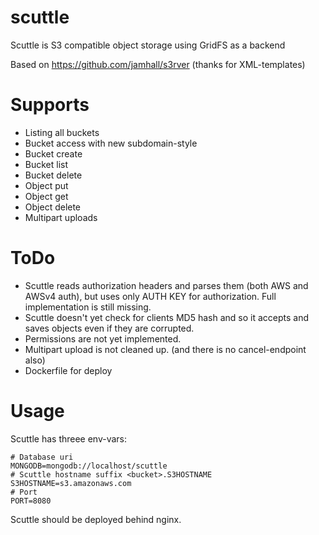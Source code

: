 # scuttle
Scuttle is S3 compatible object storage using GridFS as a backend

Based on https://github.com/jamhall/s3rver (thanks for XML-templates)


# Supports

- Listing all buckets
- Bucket access with new subdomain-style
- Bucket create
- Bucket list
- Bucket delete
- Object put
- Object get
- Object delete
- Multipart uploads

# ToDo

- Scuttle reads authorization headers and parses them (both AWS and AWSv4 auth), but uses only AUTH KEY for authorization. Full implementation is still missing.
- Scuttle doesn't yet check for clients MD5 hash and so it accepts and saves objects even if they are corrupted.
- Permissions are not yet implemented.
- Multipart upload is not cleaned up. (and there is no cancel-endpoint also)
- Dockerfile for deploy

# Usage
Scuttle has threee env-vars:
```
# Database uri
MONGODB=mongodb://localhost/scuttle
# Scuttle hostname suffix <bucket>.S3HOSTNAME
S3HOSTNAME=s3.amazonaws.com
# Port
PORT=8080
```

Scuttle should be deployed behind nginx.
